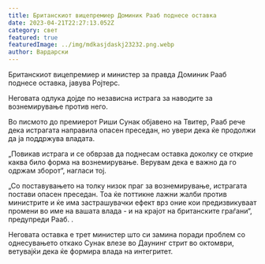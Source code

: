 ```yaml
---
title: Британскиот вицепремиер Доминик Рааб поднесе оставка
date: 2023-04-21T22:27:13.052Z
category: свет
featured: true
featuredImage: ../img/mdkasjdaskj23232.png.webp
author: Вардарски
---
```


Британскиот вицепремиер и министер за правда Доминик Рааб поднесе оставка, јавува Ројтерс.

Неговата одлука дојде по независна истрага за наводите за вознемирување против него.

Во писмото до премиерот Риши Сунак објавено на Твитер, Рааб рече дека истрагата направила опасен преседан, но увери дека ќе продолжи да ја поддржува владата.

„Повикав истрага и се обврзав да поднесам оставка доколку се открие каква било форма на вознемирување. Верувам дека е важно да го одржам зборот“, нагласи тој.

„Со поставувањето на толку низок праг за вознемирување, истрагата постави опасен преседан. Тоа ќе поттикне лажни жалби против министрите и ќе има застрашувачки ефект врз оние кои предизвикуваат промени во име на вашата влада - и на крајот на британските граѓани“, предупреди Рааб. .

Неговата оставка е трет министер што си замина поради проблем со однесувањето откако Сунак влезе во Даунинг стрит во октомври, ветувајќи дека ќе формира влада на интегритет.
